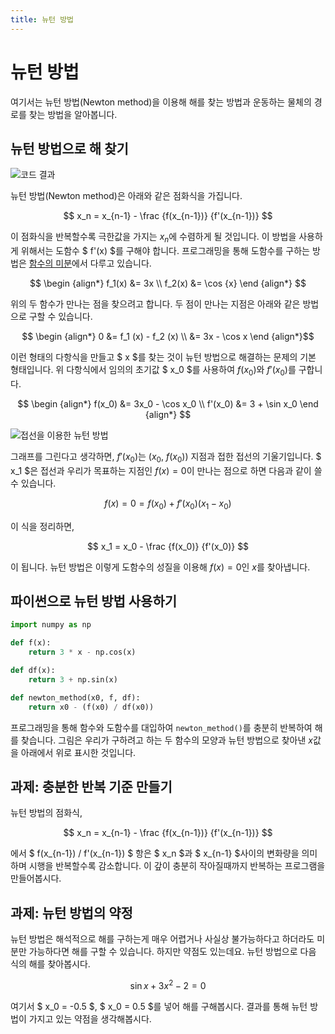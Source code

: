 ```yaml
---
title: 뉴턴 방법
---
```


# 뉴턴 방법

여기서는 뉴턴 방법(Newton method)을 이용해 해를 찾는 방법과 운동하는 물체의 경로를 찾는 방법을 알아봅니다.

## 뉴턴 방법으로 해 찾기

![코드 결과](../assets/newton_method_1.gif)

뉴턴 방법(Newton method)은 아래와 같은 점화식을 가집니다.

$$ x_n = x_{n-1} - \frac {f(x_{n-1})} {f'(x_{n-1})} $$

이 점화식을 반복할수록 극한값을 가지는 $x_n$에 수렴하게 될 것입니다. 이 방법을 사용하게 위해서는 도함수 $ f'(x) $를 구해야 합니다. 프로그래밍을 통해 도함수를 구하는 방법은 [함수의 미분](/docs/analysis/function_differential/)에서 다루고 있습니다.

$$ \begin {align*} f_1(x) &= 3x \\ f_2(x) &= \cos {x} \end {align*} $$

위의 두 함수가 만나는 점을 찾으려고 합니다. 두 점이 만나는 지점은 아래와 같은 방법으로 구할 수 있습니다.

$$ \begin {align*} 0 &= f_1 (x) - f_2 (x) \\ &= 3x - \cos x \end {align*}$$

이런 형태의 다항식을 만들고 $ x $를 찾는 것이 뉴턴 방법으로 해결하는 문제의 기본 형태입니다. 위 다항식에서 임의의 초기값 $ x_0 $를 사용하여 $f(x_0)$와 $f'(x_0)$를 구합니다.

$$  \begin {align*} f(x_0) &= 3x_0 - \cos x_0 \\ f'(x_0) &= 3 + \sin x_0 \end {align*} $$

![접선을 이용한 뉴턴 방법](../assets/newton_method_2.png)

그래프를 그린다고 생각하면, $f'(x_0)$는 ($x_0$, $f(x_0)$) 지점과 접한 접선의 기울기입니다. $ x_1 $은 접선과 우리가 목표하는 지점인 $f(x)=0$이 만나는 점으로 하면 다음과 같이 쓸 수 있습니다.

$$ f(x) = 0 = f(x_0) + f'(x_0)(x_1 - x_0) $$

이 식을 정리하면,

$$ x_1 = x_0 - \frac {f(x_0)} {f'(x_0)}  $$

이 됩니다. 뉴턴 방법은 이렇게 도함수의 성질을 이용해 $f(x) = 0$인 $x$를 찾아냅니다.

## 파이썬으로 뉴턴 방법 사용하기

```python
import numpy as np

def f(x):
    return 3 * x - np.cos(x)

def df(x):
    return 3 + np.sin(x)

def newton_method(x0, f, df):
    return x0 - (f(x0) / df(x0))
```

프로그래밍을 통해 함수와 도함수를 대입하여 `newton_method()`를 충분히 반복하여 해를 찾습니다. 그림은 우리가 구하려고 하는 두 함수의 모양과 뉴턴 방법으로 찾아낸 $x$값을 아래에서 위로 표시한 것입니다.

## 과제: 충분한 반복 기준 만들기

뉴턴 방법의 점화식,

$$ x_n = x_{n-1} - \frac {f(x_{n-1})} {f'(x_{n-1})} $$

에서 $ f(x_{n-1}) / f'(x_{n-1}) $ 항은 $ x_n $과 $ x_{n-1} $사이의 변화량을 의미하며 시행을 반복할수록 감소합니다. 이 갚이 충분히 작아질때까지 반복하는 프로그램을 만들어봅시다.

## 과제: 뉴턴 방법의 약정

뉴턴 방법은 해석적으로 해를 구하는게 매우 어렵거나 사실상 불가능하다고 하더라도 미분만 가능하다면 해를 구할 수 있습니다. 하지만 약점도 있는데요. 뉴턴 방법으로 다음 식의 해를 찾아봅시다.

$$ \sin x + 3x^2 - 2 = 0 $$

여기서 $ x_0 = -0.5 $, $ x_0 = 0.5 $를 넣어 해를 구해봅시다. 결과를 통해 뉴턴 방법이 가지고 있는 약점을 생각해봅시다.

